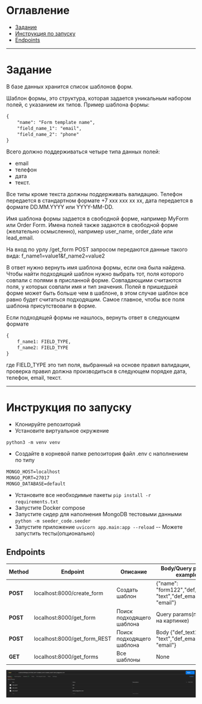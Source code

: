 # Оглавление
- [Задание](#задание)
- [Инструкция по запуску](#инструкция-по-запуску)
- [Endpoints](#endpoints)
___

# Задание 
В базе данных хранится список шаблонов форм.

Шаблон формы, это структура, которая задается уникальным набором полей, с указанием их типов.
Пример шаблона формы:

```
{
    "name": "Form template name",
    "field_name_1": "email",
    "field_name_2": "phone"
}
```

Всего должно поддерживаться четыре типа данных полей: 
- email
- телефон
- дата
- текст.

Все типы кроме текста должны поддерживать валидацию. Телефон передается в стандартном формате +7 xxx xxx xx xx, дата передается в формате DD.MM.YYYY или YYYY-MM-DD.

Имя шаблона формы задается в свободной форме, например MyForm или Order Form.
Имена полей также задаются в свободной форме (желательно осмысленно), например user_name, order_date или lead_email.

На вход по урлу /get_form POST запросом передаются данные такого вида:
f_name1=value1&f_name2=value2

В ответ нужно вернуть имя шаблона формы, если она была найдена.
Чтобы найти подходящий шаблон нужно выбрать тот, поля которого совпали с полями в присланной форме. Совпадающими считаются поля, у которых совпали имя и тип значения. Полей в пришедшей форме может быть больше чем в шаблоне, в этом случае шаблон все равно будет считаться подходящим. Самое главное, чтобы все поля шаблона присутствовали в форме.

Если подходящей формы не нашлось, вернуть ответ в следующем формате

```
{
    f_name1: FIELD_TYPE,
    f_name2: FIELD_TYPE
}
```


где FIELD_TYPE это тип поля, выбранный на основе правил валидации, проверка правил должна производиться в следующем порядке дата, телефон, email, текст.
___
# Инструкция по запуску
- Клонируйте репозиторий
- Установите виртуальное окружение
```
python3 -m venv venv
```
- Создайте в корневой папке репозитория файл .env с наполнением по типу
```
MONGO_HOST=localhost
MONGO_PORT=27017
MONGO_DATABASE=default
```
- Установите все необходимые пакеты `pip install -r requirements.txt`
- Запустите Docker compose
- Запустите сидер для наполнения MongoDB тестовыми данными `python -m seeder_code.seeder`
- Запустите приложение `uvicorn app.main:app --reload`
-- Можете запустить тесты(опционально)

## Endpoints
|Method|Endpoint|Описание|Body/Query params example|
|------|--------|--------|-----------------|
|**POST**|localhost:8000/create_form|Создать шаблон| {"name": "form122","def_text11": "text","def_email1": "email"}
|**POST**|localhost:8000/get_form|Поиск подходящего шаблона| Query params(пример на картинке)|
|**POST**|localhost:8000/get_form_REST|Поиск подходящего шаблона| Body {"def_text11": "text","def_email1": "email"} |
|**GET**|localhost:8000/get_forms|Все шаблоны| None|

![](/opt/query_params.png)